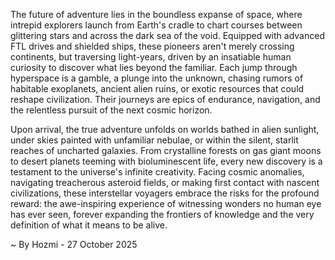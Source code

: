 
The future of adventure lies in the boundless expanse of space, where intrepid explorers launch from Earth's cradle to chart courses between glittering stars and across the dark sea of the void. Equipped with advanced FTL drives and shielded ships, these pioneers aren't merely crossing continents, but traversing light-years, driven by an insatiable human curiosity to discover what lies beyond the familiar. Each jump through hyperspace is a gamble, a plunge into the unknown, chasing rumors of habitable exoplanets, ancient alien ruins, or exotic resources that could reshape civilization. Their journeys are epics of endurance, navigation, and the relentless pursuit of the next cosmic horizon.

Upon arrival, the true adventure unfolds on worlds bathed in alien sunlight, under skies painted with unfamiliar nebulae, or within the silent, starlit reaches of uncharted galaxies. From crystalline forests on gas giant moons to desert planets teeming with bioluminescent life, every new discovery is a testament to the universe's infinite creativity. Facing cosmic anomalies, navigating treacherous asteroid fields, or making first contact with nascent civilizations, these interstellar voyagers embrace the risks for the profound reward: the awe-inspiring experience of witnessing wonders no human eye has ever seen, forever expanding the frontiers of knowledge and the very definition of what it means to be alive.

~ By Hozmi - 27 October 2025
